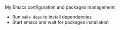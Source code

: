 My Emacs configuration and packages management

 - Run `make deps` to install dependencies
 - Start emacs and wait for packages installation
